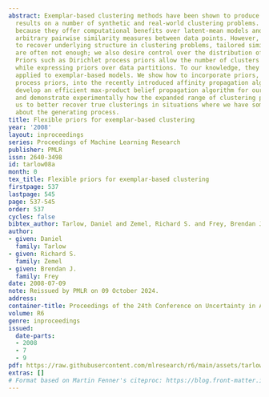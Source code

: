```yaml
---
abstract: Exemplar-based clustering methods have been shown to produce state-of-the-art
  results on a number of synthetic and real-world clustering problems. They are appealing
  because they offer computational benefits over latent-mean models and can handle
  arbitrary pairwise similarity measures between data points. However, when trying
  to recover underlying structure in clustering problems, tailored similarity measures
  are often not enough; we also desire control over the distribution of cluster sizes.
  Priors such as Dirichlet process priors allow the number of clusters to be unspecified
  while expressing priors over data partitions. To our knowledge, they have not been
  applied to exemplar-based models. We show how to incorporate priors, including Dirichlet
  process priors, into the recently introduced affinity propagation algorithm. We
  develop an efficient max-product belief propagation algorithm for our new model
  and demonstrate experimentally how the expanded range of clustering priors allows
  us to better recover true clusterings in situations where we have some information
  about the generating process.
title: Flexible priors for exemplar-based clustering
year: '2008'
layout: inproceedings
series: Proceedings of Machine Learning Research
publisher: PMLR
issn: 2640-3498
id: tarlow08a
month: 0
tex_title: Flexible priors for exemplar-based clustering
firstpage: 537
lastpage: 545
page: 537-545
order: 537
cycles: false
bibtex_author: Tarlow, Daniel and Zemel, Richard S. and Frey, Brendan J.
author:
- given: Daniel
  family: Tarlow
- given: Richard S.
  family: Zemel
- given: Brendan J.
  family: Frey
date: 2008-07-09
note: Reissued by PMLR on 09 October 2024.
address:
container-title: Proceedings of the 24th Conference on Uncertainty in Artificial Intelligence
volume: R6
genre: inproceedings
issued:
  date-parts:
  - 2008
  - 7
  - 9
pdf: https://raw.githubusercontent.com/mlresearch/r6/main/assets/tarlow08a/tarlow08a.pdf
extras: []
# Format based on Martin Fenner's citeproc: https://blog.front-matter.io/posts/citeproc-yaml-for-bibliographies/
---
```

